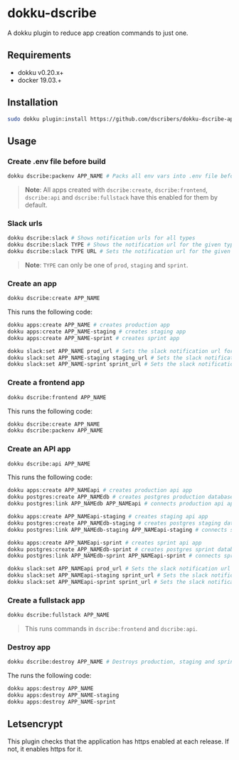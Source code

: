 # dokku-dscribe

A dokku plugin to reduce app creation commands to just one.

## Requirements

- dokku v0.20.x+
- docker 19.03.+

## Installation

```bash
sudo dokku plugin:install https://github.com/dscribers/dokku-dscribe-apps.git dscribe
```

## Usage

### Create .env file before build

```bash
dokku dscribe:packenv APP_NAME # Packs all env vars into .env file before building the app.
```

> **Note**: All apps created with `dscribe:create`, `dscribe:frontend`, `dscribe:api`
> and `dscribe:fullstack` have this enabled for them by default.

### Slack urls

```bash
dokku dscribe:slack # Shows notification urls for all types
dokku dscribe:slack TYPE # Shows the notification url for the given type
dokku dscribe:slack TYPE URL # Sets the notification url for the given type
```

> **Note**: `TYPE` can only be one of `prod`, `staging` and `sprint`.

### Create an app

```bash
dokku dscribe:create APP_NAME
```

This runs the following code:

```bash
dokku apps:create APP_NAME # creates production app
dokku apps:create APP_NAME-staging # creates staging app
dokku apps:create APP_NAME-sprint # creates sprint app

dokku slack:set APP_NAME prod_url # Sets the slack notification url for production, if available
dokku slack:set APP_NAME-staging staging_url # Sets the slack notification url for staging, if available
dokku slack:set APP_NAME-sprint sprint_url # Sets the slack notification url for sprint, if available
```

### Create a frontend app

```bash
dokku dscribe:frontend APP_NAME
```

This runs the following code:

```bash
dokku dscribe:create APP_NAME
dokku dscribe:packenv APP_NAME
```

### Create an API app

```bash
dokku dscribe:api APP_NAME
```

This runs the following code:

```bash
dokku apps:create APP_NAMEapi # creates production api app
dokku postgres:create APP_NAMEdb # creates postgres production database
dokku postgres:link APP_NAMEdb APP_NAMEapi # connects production api app and database

dokku apps:create APP_NAMEapi-staging # creates staging api app
dokku postgres:create APP_NAMEdb-staging # creates postgres staging database
dokku postgres:link APP_NAMEdb-staging APP_NAMEapi-staging # connects staging api app and database

dokku apps:create APP_NAMEapi-sprint # creates sprint api app
dokku postgres:create APP_NAMEdb-sprint # creates postgres sprint database
dokku postgres:link APP_NAMEdb-sprint APP_NAMEapi-sprint # connects sprint api app and database

dokku slack:set APP_NAMEapi prod_url # Sets the slack notification url for production, if available
dokku slack:set APP_NAMEapi-staging sprint_url # Sets the slack notification url for staging, if available
dokku slack:set APP_NAMEapi-sprint sprint_url # Sets the slack notification url for sprint, if available
```

### Create a fullstack app

```bash
dokku dscribe:fullstack APP_NAME
```

> This runs commands in `dscribe:frontend` and `dscribe:api`.

### Destroy app

```bash
dokku dscribe:destroy APP_NAME # Destroys production, staging and sprint apps
```

The runs the following code:

```bash
dokku apps:destroy APP_NAME
dokku apps:destroy APP_NAME-staging
dokku apps:destroy APP_NAME-sprint
```

## Letsencrypt

This plugin checks that the application has https enabled at each release.
If not, it enables https for it.
